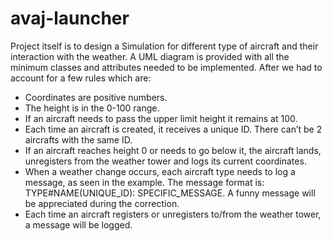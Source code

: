 # avaj-launcher

Project itself is to design a Simulation for different type of aircraft and their interaction with the weather. A UML diagram is provided with all the minimum classes and attributes needed to be implemented. After we had to account for a few rules which are:


* Coordinates are positive numbers.
* The height is in the 0-100 range.
* If an aircraft needs to pass the upper limit height it remains at 100.
* Each time an aircraft is created, it receives a unique ID. There can’t be 2 aircrafts
with the same ID.
* If an aircraft reaches height 0 or needs to go below it, the aircraft lands, unregisters
from the weather tower and logs its current coordinates.
* When a weather change occurs, each aircraft type needs to log a message, as seen in
the example. The message format is: TYPE#NAME(UNIQUE_ID): SPECIFIC_MESSAGE.
A funny message will be appreciated during the correction.
* Each time an aircraft registers or unregisters to/from the weather tower, a message
will be logged.
